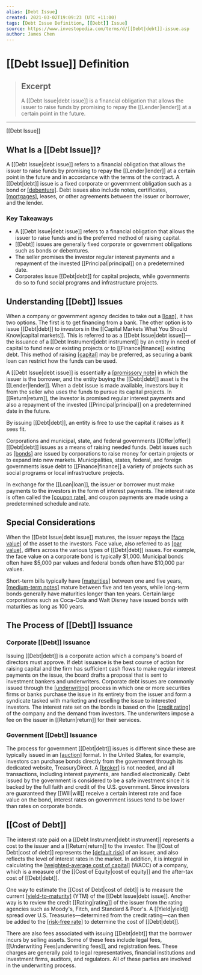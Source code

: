```yaml
---
alias: [Debt Issue]
created: 2021-03-02T19:09:23 (UTC +11:00)
tags: [Debt Issue Definition, [[Debt]] Issue]
source: https://www.investopedia.com/terms/d/[[Debt|debt]]-issue.asp
author: James Chen
---
```


# [[Debt Issue]] Definition

> ## Excerpt
> A [[Debt Issue|debt issue]] is a financial obligation that allows the issuer to raise funds by promising to repay the [[Lender|lender]] at a certain point in the future.

---

[[Debt Issue]]
## What Is a [[Debt Issue]]?

A [[Debt Issue|debt issue]] refers to a financial obligation that allows the issuer to raise funds by promising to repay the [[Lender|lender]] at a certain point in the future and in accordance with the terms of the contract. A [[Debt|debt]] issue is a fixed corporate or government obligation such as a bond or [[debenture]](https://www.investopedia.com/terms/d/debenture.asp). Debt issues also include notes, certificates, [[mortgages]](https://www.investopedia.com/terms/m/mortgage.asp), leases, or other agreements between the issuer or borrower, and the lender.

### Key Takeaways

-   A [[Debt Issue|debt issue]] refers to a financial obligation that allows the issuer to raise funds and is the preferred method of raising capital.
-   [[Debt]] issues are generally fixed corporate or government obligations such as bonds or debentures.
-   The seller promises the investor regular interest payments and a repayment of the invested [[Principal|principal]] on a predetermined date.
-   Corporates issue [[Debt|debt]] for capital projects, while governments do so to fund social programs and infrastructure projects.

## Understanding [[Debt]] Issues

When a company or government agency decides to take out a [[loan]](https://www.investopedia.com/terms/l/[[Loan|loan]].asp), it has two options. The first is to get financing from a bank. The other option is to issue [[Debt|debt]] to investors in the [[Capital Markets What You Should Know|capital markets]]. This is referred to as a [[Debt Issue|debt issue]]—the issuance of a [[Debt Instrument|debt instrument]] by an entity in need of capital to fund new or existing projects or to [[Finance|finance]] existing debt. This method of raising [[capital]](https://www.investopedia.com/terms/c/capital.asp) may be preferred, as securing a bank loan can restrict how the funds can be used.

A [[Debt Issue|debt issue]] is essentially a [[promissory note]](https://www.investopedia.com/terms/p/promissorynote.asp) in which the issuer is the borrower, and the entity buying the [[Debt|debt]] asset is the [[Lender|lender]]. When a debt issue is made available, investors buy it from the seller who uses the funds to pursue its capital projects. In [[Return|return]], the investor is promised regular interest payments and also a repayment of the invested [[Principal|principal]] on a predetermined date in the future.

By issuing [[Debt|debt]], an entity is free to use the capital it raises as it sees fit.

Corporations and municipal, state, and federal governments [[Offer|offer]] [[Debt|debt]] issues as a means of raising needed funds. Debt issues such as [[bonds]](https://www.investopedia.com/terms/b/bond.asp) are issued by corporations to raise money for certain projects or to expand into new markets. Municipalities, states, federal, and foreign governments issue debt to [[Finance|finance]] a variety of projects such as social programs or local infrastructure projects.

In exchange for the [[Loan|loan]], the issuer or borrower must make payments to the investors in the form of interest payments. The interest rate is often called the [[coupon rate]](https://www.investopedia.com/terms/c/coupon-rate.asp), and coupon payments are made using a predetermined schedule and rate.

## Special Considerations

When the [[Debt Issue|debt issue]] matures, the issuer repays the [[face value]](https://www.investopedia.com/terms/f/facevalue.asp) of the asset to the investors. Face value, also referred to as [[par value]](https://www.investopedia.com/terms/p/parvalue.asp), differs across the various types of [[Debt|debt]] issues. For example, the face value on a corporate bond is typically $1,000. Municipal bonds often have $5,000 par values and federal bonds often have $10,000 par values.

Short-term bills typically have [[maturities]](https://www.investopedia.com/terms/m/maturity.asp) between one and five years, [[medium-term notes]](https://www.investopedia.com/terms/m/mtn.asp) mature between five and ten years, while long-term bonds generally have maturities longer than ten years. Certain large corporations such as Coca-Cola and Walt Disney have issued bonds with maturities as long as 100 years.

## The Process of [[Debt]] Issuance

### Corporate [[Debt]] Issuance

Issuing [[Debt|debt]] is a corporate action which a company's board of directors must approve. If debt issuance is the best course of action for raising capital and the firm has sufficient cash flows to make regular interest payments on the issue, the board drafts a proposal that is sent to investment bankers and underwriters. Corporate debt issues are commonly issued through the [[underwriting]](https://www.investopedia.com/terms/u/underwriting.asp) process in which one or more securities firms or banks purchase the issue in its entirety from the issuer and form a syndicate tasked with marketing and reselling the issue to interested investors. The interest rate set on the bonds is based on the [[credit rating]](https://www.investopedia.com/terms/c/creditrating.asp) of the company and the demand from investors. The underwriters impose a fee on the issuer in [[Return|return]] for their services.

### Government [[Debt]] Issuance

The process for government [[Debt|debt]] issues is different since these are typically issued in an [[auction]](https://www.investopedia.com/terms/d/dutchauction.asp) format. In the United States, for example, investors can purchase bonds directly from the government through its dedicated website, TreasuryDirect. A [[broker]](https://www.investopedia.com/terms/b/broker.asp) is not needed, and all transactions, including interest payments, are handled electronically. Debt issued by the government is considered to be a safe investment since it is backed by the full faith and credit of the U.S. government. Since investors are guaranteed they [[Will|will]] receive a certain interest rate and face value on the bond, interest rates on government issues tend to be lower than rates on corporate bonds.

## [[Cost of Debt]]

The interest rate paid on a [[Debt Instrument|debt instrument]] represents a cost to the issuer and a [[Return|return]] to the investor. The [[Cost of Debt|cost of debt]] represents the [[default risk]](https://www.investopedia.com/terms/d/defaultrisk.asp) of an issuer, and also reflects the level of interest rates in the market. In addition, it is integral in calculating the [[weighted-average cost of capital]](https://www.investopedia.com/terms/w/wacc.asp) (WACC) of a company, which is a measure of the [[Cost of Equity|cost of equity]] and the after-tax cost of [[Debt|debt]].

One way to estimate the [[Cost of Debt|cost of debt]] is to measure the current [[yield-to-maturity]](https://www.investopedia.com/terms/[[Y|y]]/yieldtomaturity.asp) (YTM) of the [[Debt Issue|debt issue]]. Another way is to review the credit [[Rating|rating]] of the issuer from the rating agencies such as Moody's, Fitch, and Standard & Poor's. A [[Yield|yield]] spread over U.S. Treasuries—determined from the credit rating—can then be added to the [[risk-free rate]](https://www.investopedia.com/terms/r/[[Risk|risk]]-freerate.asp) to determine the cost of [[Debt|debt]].

There are also fees associated with issuing [[Debt|debt]] that the borrower incurs by selling assets. Some of these fees include legal fees, [[Underwriting Fees|underwriting fees]], and registration fees. These charges are generally paid to legal representatives, financial institutions and investment firms, auditors, and regulators. All of these parties are involved in the underwriting process.
